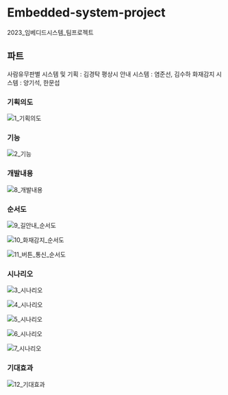 # Embedded-system-project
2023_임베디드시스템_팀프로젝트

## 파트 
사람유무판별 시스템 및 기획 : 김경탁
평상시 안내 시스템 : 염준선, 김수하
화재감지 시스템 : 양기석, 한문섭

### 기획의도
![1_기획의도](https://github.com/kkt9253/Embedded-system-project/assets/71701866/18edb972-d585-4a4e-9a98-1c2dd54bf1f0)
### 기능
![2_기능](https://github.com/kkt9253/Embedded-system-project/assets/71701866/af8dcc8c-f205-4cf8-ae8b-50fde5b61a2d)
### 개발내용
![8_개발내용](https://github.com/kkt9253/Embedded-system-project/assets/71701866/2e04ddb6-f771-4dfc-b380-7ae9554f3477)
### 순서도
![9_길안내_순서도](https://github.com/kkt9253/Embedded-system-project/assets/71701866/95a3d0a1-e66a-417b-8045-caa88ce9b8fa)

![10_화재감지_순서도](https://github.com/kkt9253/Embedded-system-project/assets/71701866/67bb6145-cf00-4c8e-81a6-e9c629c62f66)

![11_버튼_통신_순서도](https://github.com/kkt9253/Embedded-system-project/assets/71701866/f6f3f5e6-7fe6-49b9-9c65-fcd4fce1ba45)
### 시나리오
![3_시나리오](https://github.com/kkt9253/Embedded-system-project/assets/71701866/ee06c94b-779e-4338-8285-71e2aca551d2)

![4_시나리오](https://github.com/kkt9253/Embedded-system-project/assets/71701866/47c8856c-74ac-423c-9d4b-0cc489f7cbad)

![5_시나리오](https://github.com/kkt9253/Embedded-system-project/assets/71701866/c49fc9d2-bb39-4fec-b68c-7b7d4d4be1f1)

![6_시나리오](https://github.com/kkt9253/Embedded-system-project/assets/71701866/c6ed8bed-d176-4e7f-abf1-6d7539b9c957)

![7_시나리오](https://github.com/kkt9253/Embedded-system-project/assets/71701866/f3e74fde-9af2-4413-80e1-29b635157aa1)
### 기대효과
![12_기대효과](https://github.com/kkt9253/Embedded-system-project/assets/71701866/c63d743f-dc48-4511-87da-5b55cd848a6e)
